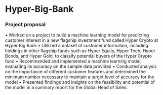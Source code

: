 # Hyper-Big-Bank

### Project proposal
• Worked on a project to build a machine learning model for predicting customer interest in a new flagship investment fund called Hyper Crypto at Hyper Big Bank
• Utilized a dataset of customer information, including holdings in other flagship funds such as Hyper Equity, Hyper Tech, Hyper Bonds, and Hyper Gold, to classify potential buyers of the Hyper Crypto fund
• Recommended and implemented a machine learning model, evaluating its accuracy on the sample data provided
• Conducted analysis on the importance of different customer features and determined the minimum number necessary to maintain a target level of accuracy for the model
• Presented findings and insights on the feasibility and potential of the model in a summary report for the Global Head of Sales.
